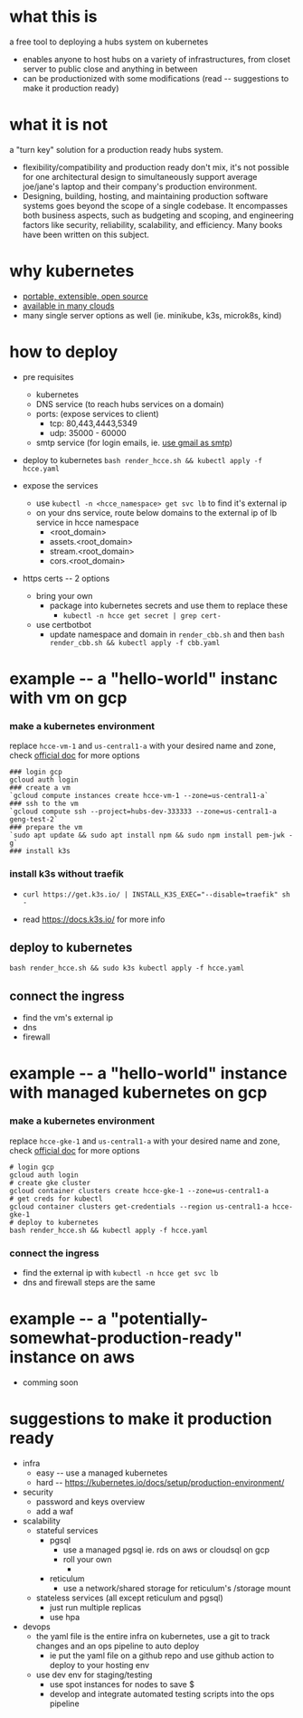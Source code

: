 
# what this is
a free tool to deploying a hubs system on kubernetes
- enables anyone to host hubs on a variety of infrastructures, from closet server to public close and anything in between
- can be productionized with some modifications (read -- suggestions to make it production ready)
 
# what it is not 
a "turn key" solution for a production ready hubs system.
- flexibility/compatibility and production ready don't mix, it's not possible for one architectural design to simultaneously support average joe/jane's laptop and their company's production environment. 
- Designing, building, hosting, and maintaining production software systems goes beyond the scope of a single codebase. It encompasses both business aspects, such as budgeting and scoping, and engineering factors like security, reliability, scalability, and efficiency. Many books have been written on this subject.

# why kubernetes
- [portable, extensible, open source](https://kubernetes.io/docs/concepts/overview/)
- [available in many clouds](https://kubernetes.io/docs/setup/production-environment/turnkey-solutions/)
- many single server options as well (ie. minikube, k3s, microk8s, kind)

# how to deploy
- pre requisites
    - kubernetes
    - DNS service (to reach hubs services on a domain)
    - ports: (expose services to client)
        - tcp: 80,443,4443,5349
        - udp: 35000 - 60000
    - smtp service (for login emails, ie. [use gmail as smtp](https://support.google.com/a/answer/176600?hl=en))
- deploy to kubernetes
`bash render_hcce.sh && kubectl apply -f hcce.yaml`
- expose the services
    - use `kubectl -n <hcce_namespace> get svc lb` to find it's external ip
    - on your dns service, route below domains to the external ip of lb service in hcce namespace
        - <root_domain>
        - assets.<root_domain>
        - stream.<root_domain>
        - cors.<root_domain>

- https certs -- 2 options
    - bring your own
        - package into kubernetes secrets and use them to replace these
          - `kubectl -n hcce get secret | grep cert-`
    - use certbotbot
        - update namespace and domain in `render_cbb.sh` and then `bash render_cbb.sh && kubectl apply -f cbb.yaml`

# example -- a "hello-world" instanc with vm on gcp
### make a kubernetes environment
replace `hcce-vm-1` and `us-central1-a` with your desired name and zone, check [official doc](https://cloud.google.com/sdk/gcloud/reference/compute/instances/create) for more options
```
### login gcp
gcloud auth login
### create a vm
`gcloud compute instances create hcce-vm-1 --zone=us-central1-a`
### ssh to the vm
`gcloud compute ssh --project=hubs-dev-333333 --zone=us-central1-a geng-test-2`
### prepare the vm
`sudo apt update && sudo apt install npm && sudo npm install pem-jwk -g`
### install k3s
```
### install k3s without traefik
- `curl https://get.k3s.io/ | INSTALL_K3S_EXEC="--disable=traefik" sh -`

- read https://docs.k3s.io/ for more info

## deploy to kubernetes
`bash render_hcce.sh && sudo k3s kubectl apply -f hcce.yaml`

## connect the ingress
- find the vm's external ip
- dns
- firewall

# example -- a "hello-world" instance with managed kubernetes on gcp
### make a kubernetes environment
replace `hcce-gke-1` and `us-central1-a` with your desired name and zone, check [official doc](https://cloud.google.com/sdk/gcloud/reference/container/clusters/create) for more options
```
# login gcp
gcloud auth login
# create gke cluster
gcloud container clusters create hcce-gke-1 --zone=us-central1-a
# get creds for kubectl
gcloud container clusters get-credentials --region us-central1-a hcce-gke-1
# deploy to kubernetes
bash render_hcce.sh && kubectl apply -f hcce.yaml
```
### connect the ingress
- find the external ip with `kubectl -n hcce get svc lb`
- dns and firewall steps are the same <link to above>

# example -- a "potentially-somewhat-production-ready" instance on aws
- comming soon

# suggestions to make it production ready
- infra
    - easy -- use a managed kubernetes
    - hard -- https://kubernetes.io/docs/setup/production-environment/
- security
    - password and keys overview
    - add a waf
- scalability
    - stateful services
        - pgsql 
            - use a managed pgsql ie. rds on aws or cloudsql on gcp
            - roll your own
                - <links to some guides to run pgsql in k8s>
        - reticulum
            - use a network/shared storage for reticulum's /storage mount
    - stateless services (all except reticulum and pgsql)
        - just run multiple replicas
        - use hpa
- devops
    - the yaml file is the entire infra on kubernetes, use a git to track changes and an ops pipeline to auto deploy
        - ie put the yaml file on a github repo and use github action to deploy to your hosting env
    - use dev env for staging/testing
        - use spot instances for nodes to save $
        - develop and integrate automated testing scripts into the ops pipeline


